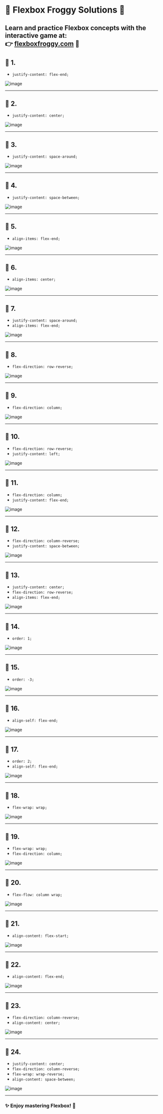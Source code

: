 # 🌟 Flexbox Froggy Solutions 🌟

Learn and practice Flexbox concepts with the interactive game at:  
👉 [flexboxfroggy.com](https://flexboxfroggy.com/) 🐸
---



## 🎯 1. 
- `justify-content: flex-end;`
  
![image](https://github.com/user-attachments/assets/8e2e34d0-f8b3-441f-bc38-ecd89277ecc5)

---

## 🎯 2. 
- `justify-content: center;`
  
![image](https://github.com/user-attachments/assets/4c177dc8-4b40-490c-bc51-de63e35a0343)

---

## 🎯 3. 
- `justify-content: space-around;`
  
![image](https://github.com/user-attachments/assets/2f4b3ee6-6f1d-4f46-aa20-e3c76aa2227d)

---

## 🎯 4. 
- `justify-content: space-between;`
  
![image](https://github.com/user-attachments/assets/3bb3fe45-06c2-43f5-ba83-5be4cd2d61cd)

---

## 🎯 5. 
- `align-items: flex-end;`
  
![image](https://github.com/user-attachments/assets/c5720cd1-83fa-4608-a96f-1a3cb4b064e6)

---

## 🎯 6. 
- `align-items: center;`
  
![image](https://github.com/user-attachments/assets/1fb2d263-703e-4e7c-b3d4-643b1b474073)

---

## 🎯 7. 
- `justify-content: space-around;`  
- `align-items: flex-end;`
  
![image](https://github.com/user-attachments/assets/7371ce49-e22c-4bb7-bd1b-ce551e168776)

---

## 🎯 8. 
- `flex-direction: row-reverse;`
  
![image](https://github.com/user-attachments/assets/bb622b1a-4975-4d5c-a95c-025e55edadb7)

---

## 🎯 9. 
- `flex-direction: column;`
  
![image](https://github.com/user-attachments/assets/01293f4f-57a7-4f6b-8c59-048e2bfd97f4)

---

## 🎯 10. 
- `flex-direction: row-reverse;`  
- `justify-content: left;`
  
![image](https://github.com/user-attachments/assets/632fd874-1680-4856-8268-9edc87a00781)

---

## 🎯 11. 
- `flex-direction: column;`  
- `justify-content: flex-end;`
  
![image](https://github.com/user-attachments/assets/d35ac56d-65d5-4cd6-9ccf-27255bc70ed4)

---

## 🎯 12. 
- `flex-direction: column-reverse;`  
- `justify-content: space-between;`
  
![image](https://github.com/user-attachments/assets/b3c5136b-2d16-43b2-80e9-8f764d8b35bf)

---

## 🎯 13. 
- `justify-content: center;`  
- `flex-direction: row-reverse;`  
- `align-items: flex-end;`
  
![image](https://github.com/user-attachments/assets/edb00c68-6899-4d88-9b8a-8a1fe948e38a)

---

## 🎯 14. 
- `order: 1;`
  
![image](https://github.com/user-attachments/assets/da76942a-1dbe-4eef-818d-6ae3b23becf9)

---

## 🎯 15. 
- `order: -3;`
  
![image](https://github.com/user-attachments/assets/c670e271-bd5b-4b24-b632-46f42b10411b)

---

## 🎯 16. 
- `align-self: flex-end;`
  
![image](https://github.com/user-attachments/assets/5e5966e5-9f2c-4a84-9eaf-4c785effc44a)

---

## 🎯 17. 
- `order: 2;`  
- `align-self: flex-end;`
  
![image](https://github.com/user-attachments/assets/62050986-7216-4948-9791-8f434f9793b5)

---

## 🎯 18. 
- `flex-wrap: wrap;`
  
![image](https://github.com/user-attachments/assets/c9641a7c-077b-4d37-b642-1cbe5e659102)

---

## 🎯 19. 
- `flex-wrap: wrap;`  
- `flex-direction: column;`
  
![image](https://github.com/user-attachments/assets/2bc91e66-07ff-49a5-9618-b8cb24115e3f)

---

## 🎯 20. 
- `flex-flow: column wrap;`
  
![image](https://github.com/user-attachments/assets/7e356084-23dd-491a-a903-2e106e2ea1bc)

---

## 🎯 21. 
- `align-content: flex-start;`
  
![image](https://github.com/user-attachments/assets/fc5d3c8f-16bc-4e18-ab72-34d4da6a3977)

---

## 🎯 22. 
- `align-content: flex-end;`
  
![image](https://github.com/user-attachments/assets/dd115de4-a54f-4a8a-847d-ed76b6eeaceb)


---

## 🎯 23. 
- `flex-direction: column-reverse;`  
- `align-content: center;`
  
![image](https://github.com/user-attachments/assets/506db5cd-6dcf-4c08-8b85-2966a3eeba01)


---

## 🎯 24. 
- `justify-content: center;`  
- `flex-direction: column-reverse;`  
- `flex-wrap: wrap-reverse;`  
- `align-content: space-between;`
  
![image](https://github.com/user-attachments/assets/5ae995cd-e1c4-466d-b40c-aeb987d5795c)


---

### ✨ Enjoy mastering Flexbox! 💪
